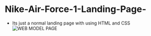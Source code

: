 # Nike-Air-Force-1-Landing-Page-
- Its just a normal landing page with using HTML and CSS
![WEB MODEL PAGE](https://user-images.githubusercontent.com/73452153/222657499-558e93af-e68f-442f-af90-eae7c018678b.png)
